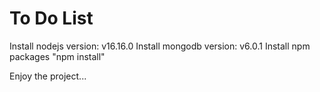 # To Do List

Install nodejs version: v16.16.0
Install mongodb version: v6.0.1
Install npm packages "npm install"

Enjoy the project...
